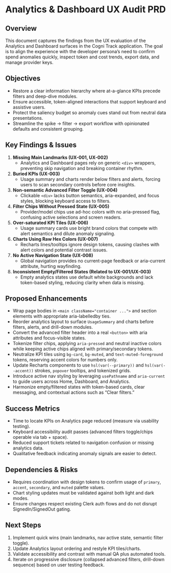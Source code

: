 # Analytics & Dashboard UX Audit PRD

## Overview
This document captures the findings from the UX evaluation of the Analytics and Dashboard surfaces in the Cogni Track application. The goal is to align the experience with the developer persona’s need to confirm spend anomalies quickly, inspect token and cost trends, export data, and manage provider keys.

## Objectives
- Restore a clear information hierarchy where at-a-glance KPIs precede filters and deep-dive modules.
- Ensure accessible, token-aligned interactions that support keyboard and assistive users.
- Protect the saliency budget so anomaly cues stand out from neutral data presentations.
- Streamline the spike → filter → export workflow with opinionated defaults and consistent grouping.

## Key Findings & Issues
1. **Missing Main Landmarks (UX-001, UX-002)**
   - Analytics and Dashboard pages rely on generic `<div>` wrappers, preventing skip navigation and breaking container rhythm.
2. **Buried KPIs (UX-003)**
   - Usage summary and charts render below filters and alerts, forcing users to scan secondary controls before core insights.
3. **Non-semantic Advanced Filter Toggle (UX-004)**
   - Clickable `<div>` lacks button semantics, aria-expanded, and focus styles, blocking keyboard access to filters.
4. **Filter Chips Without Pressed State (UX-005)**
   - Provider/model chips use ad-hoc colors with no aria-pressed flag, confusing active selections and screen readers.
5. **Over-saturated KPI Tiles (UX-006)**
   - Usage summary cards use bright brand colors that compete with alert semantics and dilute anomaly signaling.
6. **Charts Using Raw Hex Colors (UX-007)**
   - Recharts lines/tooltips ignore design tokens, causing clashes with alert colors and potential contrast issues.
7. **No Active Navigation State (UX-008)**
   - Global navigation provides no current-page feedback or aria-current attribute, hurting wayfinding.
8. **Inconsistent Empty/Filtered States (Related to UX-001/UX-003)**
   - Empty analytics states use default white backgrounds and lack token-based styling, reducing clarity when data is missing.

## Proposed Enhancements
- Wrap page bodies in `<main className="container ...">` and section elements with appropriate aria-labelledby ties.
- Reorder analytics layout to surface `UsageSummary` and charts before filters, alerts, and drill-down modules.
- Convert the advanced filter header into a real `<button>` with aria attributes and focus-visible states.
- Tokenize filter chips, applying `aria-pressed` and neutral inactive colors while keeping active chips aligned with primary/secondary tokens.
- Neutralize KPI tiles using `bg-card`, `bg-muted`, and `text-muted-foreground` tokens, reserving accent colors for numbers only.
- Update Recharts components to use `hsl(var(--primary))` and `hsl(var(--accent))` strokes, `popover` tooltips, and tokenized grids.
- Introduce active nav styling by leveraging `usePathname` and `aria-current` to guide users across Home, Dashboard, and Analytics.
- Harmonize empty/filtered states with token-based cards, clear messaging, and contextual actions such as “Clear filters.”

## Success Metrics
- Time to locate KPIs on Analytics page reduced (measure via usability testing).
- Keyboard accessibility audit passes (advanced filters toggle/chips operable via tab + space).
- Reduced support tickets related to navigation confusion or missing analytics data.
- Qualitative feedback indicating anomaly signals are easier to detect.

## Dependencies & Risks
- Requires coordination with design tokens to confirm usage of `primary`, `accent`, `secondary`, and `muted` palette values.
- Chart styling updates must be validated against both light and dark modes.
- Ensure changes respect existing Clerk auth flows and do not disrupt SignedIn/SignedOut gating.

## Next Steps
1. Implement quick wins (main landmarks, nav active state, semantic filter toggle).
2. Update Analytics layout ordering and restyle KPI tiles/charts.
3. Validate accessibility and contrast with manual QA plus automated tools.
4. Iterate on progressive disclosure (collapsed advanced filters, drill-down sequence) based on user testing feedback.
